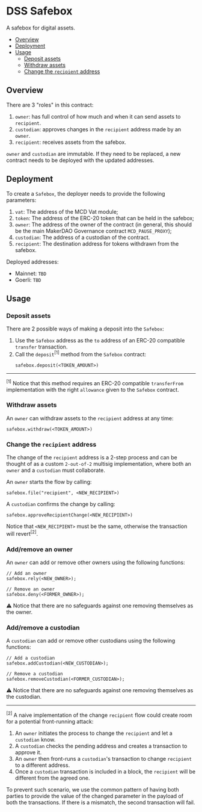 # DSS Safebox

A safebox for digital assets.

- [Overview](#overview)
- [Deployment](#deployment)
- [Usage](#usage)
  - [Deposit assets](#deposit-assets)
  - [Withdraw assets](#withdraw-assets)
  - [Change the `recipient` address](#change-the-recipient-address)

## Overview

There are 3 "roles" in this contract:

1. `owner`: has full control of how much and when it can send assets to `recipient`.
2. `custodian`: approves changes in the `recipient` address made by an `owner`.
3. `recipient`: receives assets from the safebox.

`owner` and `custodian` are immutable. If they need to be replaced, a new contract needs to be deployed with the updated addresses.

## Deployment

To create a `Safebox`, the deployer needs to provide the following parameters:

1. `vat`: The address of the MCD Vat module;
2. `token`: The address of the ERC-20 token that can be held in the safebox;
3. `owner`: The address of the owner of the contract (in general, this should be the main MakerDAO Governance contract `MCD_PAUSE_PROXY`);
4. `custodian`: The address of a custodian of the contract.
5. `recipient`: The destination address for tokens withdrawn from the safebox.

Deployed addresses:

- Mainnet: `TBD`
- Goerli: `TBD`

## Usage

### Deposit assets

There are 2 possible ways of making a deposit into the `Safebox`:

1. Use the `Safebox` address as the `to` address of an ERC-20 compatible `transfer` transaction.
2. Call the `deposit`<sup>[1]</sup> method from the `Safebox` contract:
   ```solidity
   safebox.deposit(<TOKEN_AMOUNT>)
   ```

---

<sup>[1]</sup> Notice that this method requires an ERC-20 compatible `transferFrom` implementation with the right `allowance` given to the `Safebox` contract.

### Withdraw assets

An `owner` can withdraw assets to the `recipient` address at any time:

```solidity
safebox.withdraw(<TOKEN_AMOUNT>)
```

### Change the `recipient` address

The change of the `recipient` address is a 2-step process and can be thought of as a custom `2-out-of-2` multisig implementation, where both an `owner` and a `custodian` must collaborate.

An `owner` starts the flow by calling:

```solidity
safebox.file("recipient", <NEW_RECIPIENT>)
```

A `custodian` confirms the change by calling:

```solidity
safebox.approveRecipientChange(<NEW_RECIPIENT>)
```

Notice that `<NEW_RECIPIENT>` must be the same, otherwise the transaction will revert<sup>[2]</sup>.

### Add/remove an owner

An `owner` can add or remove other owners using the following functions:

```solidity
// Add an owner
safebox.rely(<NEW_OWNER>);

// Remove an owner
safebox.deny(<FORMER_OWNER>);
```

⚠️ Notice that there are no safeguards against one removing themselves as the owner.

### Add/remove a custodian

A `custodian` can add or remove other custodians using the following functions:

```solidity
// Add a custodian
safebox.addCustodian(<NEW_CUSTODIAN>);

// Remove a custodian
safebox.removeCustodian(<FORMER_CUSTODIAN>);
```

⚠️ Notice that there are no safeguards against one removing themselves as the custodian.

---

<sup>[2]</sup> A naive implementation of the change `recipient` flow could create room for a potential front-running attack:

1. An `owner` initiates the process to change the `recipient` and let a `custodian` know.
2. A `custodian` checks the pending address and creates a transaction to approve it.
3. An `owner` then front-runs a `custodian`'s transaction to change `recipient` to a different address.
4. Once a `custodian` transaction is included in a block, the `recipient` will be different from the agreed one.

To prevent such scenario, we use the common pattern of having both parties to provide the value of the changed parameter in the payload of both the transactions. If there is a mismatch, the second transaction will fail.
